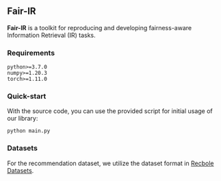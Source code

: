 ## Fair-IR
__Fair-IR__ is a toolkit for reproducing and developing fairness-aware Information Retrieval (IR) tasks.

### Requirements
```
python>=3.7.0
numpy>=1.20.3
torch>=1.11.0
```

### Quick-start
With the source code, you can use the provided script for initial usage of our library:
```
python main.py
```

### Datasets
For the recommendation dataset, we utilize the dataset format in [Recbole Datasets](https://recbole.io/dataset_list.html).




